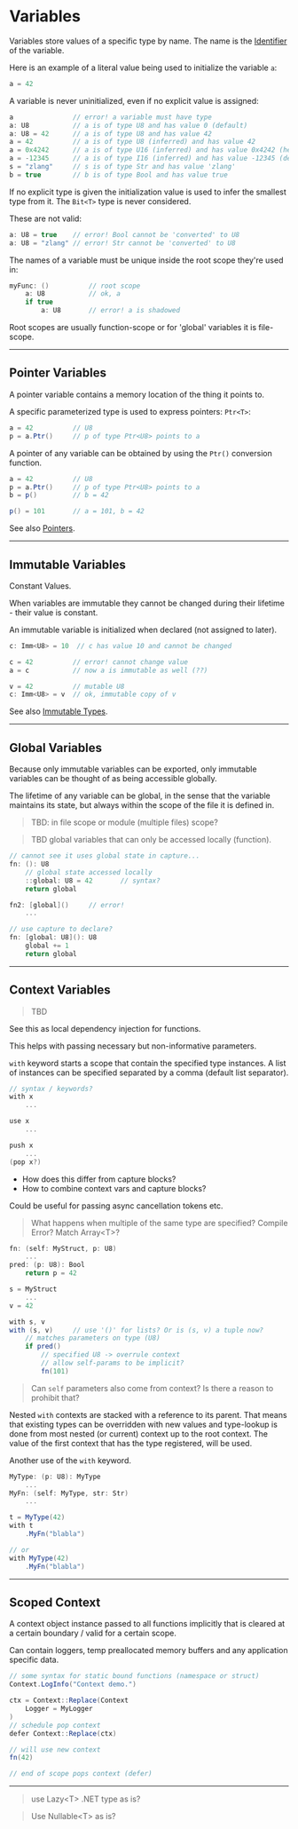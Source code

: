 # Variables

Variables store values of a specific type by name. The name is the [Identifier](../lexical/identifier.md) of the variable.

Here is an example of a literal value being used to initialize the variable `a`:

```C#
a = 42
```

A variable is never uninitialized, even if no explicit value is assigned:

```C#
a               // error! a variable must have type
a: U8           // a is of type U8 and has value 0 (default)
a: U8 = 42      // a is of type U8 and has value 42
a = 42          // a is of type U8 (inferred) and has value 42
a = 0x4242      // a is of type U16 (inferred) and has value 0x4242 (hex)
a = -12345      // a is of type I16 (inferred) and has value -12345 (dec)
s = "zlang"     // s is of type Str and has value 'zlang'
b = true        // b is of type Bool and has value true
```

If no explicit type is given the initialization value is used to infer the smallest type from it. The `Bit<T>` type is never considered.

These are not valid:

```C#
a: U8 = true    // error! Bool cannot be 'converted' to U8
a: U8 = "zlang" // error! Str cannot be 'converted' to U8
```

The names of a variable must be unique inside the root scope they're used in:

```C#
myFunc: ()          // root scope
    a: U8           // ok, a
    if true
        a: U8       // error! a is shadowed
```

Root scopes are usually function-scope or for 'global' variables it is file-scope.

---

## Pointer Variables

A pointer variable contains a memory location of the thing it points to.

A specific parameterized type is used to express pointers: `Ptr<T>`:

```C#
a = 42          // U8
p = a.Ptr()     // p of type Ptr<U8> points to a
```

A pointer of any variable can be obtained by using the `Ptr()` conversion function.

```C#
a = 42          // U8
p = a.Ptr()     // p of type Ptr<U8> points to a
b = p()         // b = 42

p() = 101       // a = 101, b = 42
```

See also [Pointers](./pointers.md).

---

## Immutable Variables

Constant Values.

When variables are immutable they cannot be changed during their lifetime - their value is constant.

An immutable variable is initialized when declared (not assigned to later).

```C#
c: Imm<U8> = 10  // c has value 10 and cannot be changed

c = 42          // error! cannot change value
a = c           // now a is immutable as well (??)

v = 42          // mutable U8
c: Imm<U8> = v  // ok, immutable copy of v
```

See also [Immutable Types](types.md#Immutable-Types).

---

## Global Variables

Because only immutable variables can be exported, only immutable variables can be thought of as being accessible globally.

The lifetime of any variable can be global, in the sense that the variable maintains its state, but always within the scope of the file it is defined in.

> TBD: in file scope or module (multiple files) scope?

> TBD global variables that can only be accessed locally (function).

```csharp
// cannot see it uses global state in capture...
fn: (): U8
    // global state accessed locally
    ::global: U8 = 42       // syntax?
    return global

fn2: [global]()     // error!
    ...

// use capture to declare?
fn: [global: U8](): U8
    global += 1
    return global
```

---

## Context Variables

> TBD

See this as local dependency injection for functions.

This helps with passing necessary but non-informative parameters.

`with` keyword starts a scope that contain the specified type instances. A list of instances can be specified separated by a comma (default list separator).

```csharp
// syntax / keywords?
with x
    ...

use x
    ...

push x
    ...
(pop x?)
```

- How does this differ from capture blocks?
- How to combine context vars and capture blocks?

Could be useful for passing async cancellation tokens etc.

> What happens when multiple of the same type are specified? Compile Error? Match Array\<T>?

```csharp
fn: (self: MyStruct, p: U8)
    ...
pred: (p: U8): Bool
    return p = 42

s = MyStruct
    ...
v = 42

with s, v
with (s, v)     // use '()' for lists? Or is (s, v) a tuple now?
    // matches parameters on type (U8)
    if pred()
        // specified U8 -> overrule context
        // allow self-params to be implicit?
        fn(101)
```

> Can `self` parameters also come from context? Is there a reason to prohibit that?

Nested `with` contexts are stacked with a reference to its parent. That means that existing types can be overridden with new values and type-lookup is done from most nested (or current) context up to the root context. The value of the first context that has the type registered, will be used.

Another use of the `with` keyword.

```csharp
MyType: (p: U8): MyType
    ...
MyFn: (self: MyType, str: Str)
    ...

t = MyType(42)
with t
    .MyFn("blabla")

// or
with MyType(42)
    .MyFn("blabla")
```

---

## Scoped Context

A context object instance passed to all functions implicitly that is cleared at a certain boundary / valid for a certain scope.

Can contain loggers, temp preallocated memory buffers and any application specific data.

```csharp
// some syntax for static bound functions (namespace or struct)
Context.LogInfo("Context demo.")

ctx = Context::Replace(Context
    Logger = MyLogger
)
// schedule pop context
defer Context::Replace(ctx)

// will use new context
fn(42)

// end of scope pops context (defer)
```

---

> use Lazy\<T> .NET type as is?

> Use Nullable\<T> as is?
